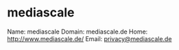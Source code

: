 
# mediascale

Name: mediascale
Domain: mediascale.de
Home: http://www.mediascale.de/
Email: privacy@mediascale.de
